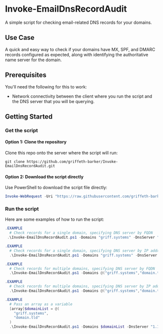 # Invoke-EmailDnsRecordAudit
A simple script for checking email-related DNS records for your domains.

## Use Case
A quick and easy way to check if your domains have MX, SPF, and DMARC records configured as expected, along with identifying the authoritative name server for the domain.

## Prerequisites
You'll need the following for this to work:  
  - Network connectivity between the client where you run the script and the DNS server that you will be querying.

## Getting Started
### Get the script
#### Option 1: Clone the repository
Clone this repo onto the server where the script will run:  
```
git clone https://github.com/griffeth-barker/Invoke-EmailDnsRecordAudit.git
```

#### Option 2: Download the script directly
Use PowerShell to download the script file directly:
```PowerShell
Invoke-WebRequest -Uri "https://raw.githubusercontent.com/griffeth-barker/Invoke-EmailDnsRecordAudit/refs/heads/main/Invoke-EmailDnsRecordAudit.ps1" -OutFile "$($env:USERPROFILE)\Downloads\Invoke-EmailDnsRecordAudit.ps1"
```  
  
### Run the script
Here are some examples of how to run the script:  
```PowerShell
.EXAMPLE
  # Check records for a single domain, specifying DNS server by FQDN
 .\Invoke-EmailDnsRecordAudit.ps1 -Domains "griff.systems" -DnsServer "one.one.one.one"

.EXAMPLE
  # Check records for a single domain, specifying DNS server by IP address
  .\Invoke-EmailDnsRecordAudit.ps1 -Domains "griff.systems" -DnsServer "1.1.1.1"

.EXAMPLE
  # Check records for multiple domains, specifying DNS server by FQDN
  .\Invoke-EmailDnsRecordAudit.ps1 -Domains @("griff.systems","domain.tld") -DnsServer "one.one.one.one"

.EXAMPLE
  # Check records for multiple domains, specifying DNS server by IP address
  .\Invoke-EmailDnsRecordAudit.ps1 -Domains @("griff.systems","domain.tld") -DnsServer "1.1.1.1"

.EXAMPLE
  # Pass an array as a variable
  [array]$domainList = @(
    "griff.systems",
    "domain.tld"
  )
  .\Invoke-EmailDnsRecordAudit.ps1 -Domains $domainList -DnsServer "1.1.1.1"
```